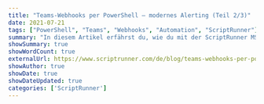 ```yaml
---
title: "Teams-Webhooks per PowerShell – modernes Alerting (Teil 2/3)"
date: 2021-07-21
tags: ["PowerShell", "Teams", "Webhooks", "Automation", "ScriptRunner"]
summary: "In diesem Artikel erfährst du, wie du mit der ScriptRunner MSTLibrary und der Funktion SendMessage2Channel elegante Teams-Webhooks per PowerShell versenden kannst. Damit kannst du Alerts effizienter und übersichtlicher gestalten."
showSummary: true
showWordCount: true
externalUrl: https://www.scriptrunner.com/de/blog/teams-webhooks-per-powershell-teil-2
showAuthor: true
showDate: true
showDateUpdated: true
categories: ['ScriptRunner']
---
```

